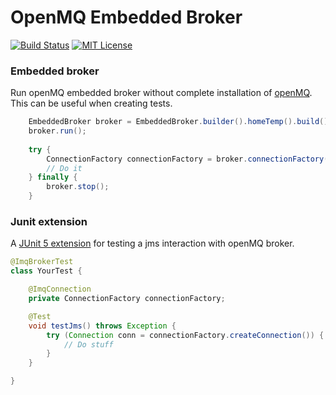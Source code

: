 # OpenMQ Embedded Broker
[![Build Status](https://travis-ci.org/levry/imq-embedded.svg?branch=master)](https://travis-ci.org/levry/imq-embedded)
[![MIT License](https://img.shields.io/badge/license-MIT-blue.svg)](//github.com/levry/imq-embedded/blob/master/LICENSE)

### Embedded broker

Run openMQ embedded broker without complete installation of [openMQ](https://javaee.github.io/openmq).
This can be useful when creating tests.

````java
    EmbeddedBroker broker = EmbeddedBroker.builder().homeTemp().build();
    broker.run();
    
    try {
        ConnectionFactory connectionFactory = broker.connectionFactory();
        // Do it
    } finally {
        broker.stop();
    }
````

### Junit extension

A [JUnit 5 extension](https://junit.org/junit5/docs/current/user-guide/#extensions) for testing a jms interaction with openMQ broker.

````java
@ImqBrokerTest
class YourTest {

    @ImqConnection
    private ConnectionFactory connectionFactory;

    @Test
    void testJms() throws Exception {
        try (Connection conn = connectionFactory.createConnection()) {
            // Do stuff
        }
    }

}
````